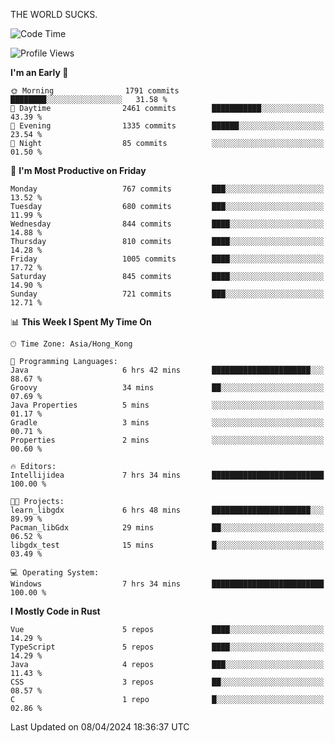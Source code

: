 THE WORLD SUCKS.

<!--START_SECTION:waka-->
![Code Time](http://img.shields.io/badge/Code%20Time-116%20hrs%2038%20mins-blue)

![Profile Views](http://img.shields.io/badge/Profile%20Views-0-blue)

**I'm an Early 🐤** 

```text
🌞 Morning                1791 commits        ████████░░░░░░░░░░░░░░░░░   31.58 % 
🌆 Daytime                2461 commits        ███████████░░░░░░░░░░░░░░   43.39 % 
🌃 Evening                1335 commits        ██████░░░░░░░░░░░░░░░░░░░   23.54 % 
🌙 Night                  85 commits          ░░░░░░░░░░░░░░░░░░░░░░░░░   01.50 % 
```
📅 **I'm Most Productive on Friday** 

```text
Monday                   767 commits         ███░░░░░░░░░░░░░░░░░░░░░░   13.52 % 
Tuesday                  680 commits         ███░░░░░░░░░░░░░░░░░░░░░░   11.99 % 
Wednesday                844 commits         ████░░░░░░░░░░░░░░░░░░░░░   14.88 % 
Thursday                 810 commits         ████░░░░░░░░░░░░░░░░░░░░░   14.28 % 
Friday                   1005 commits        ████░░░░░░░░░░░░░░░░░░░░░   17.72 % 
Saturday                 845 commits         ████░░░░░░░░░░░░░░░░░░░░░   14.90 % 
Sunday                   721 commits         ███░░░░░░░░░░░░░░░░░░░░░░   12.71 % 
```


📊 **This Week I Spent My Time On** 

```text
🕑︎ Time Zone: Asia/Hong_Kong

💬 Programming Languages: 
Java                     6 hrs 42 mins       ██████████████████████░░░   88.67 % 
Groovy                   34 mins             ██░░░░░░░░░░░░░░░░░░░░░░░   07.69 % 
Java Properties          5 mins              ░░░░░░░░░░░░░░░░░░░░░░░░░   01.17 % 
Gradle                   3 mins              ░░░░░░░░░░░░░░░░░░░░░░░░░   00.71 % 
Properties               2 mins              ░░░░░░░░░░░░░░░░░░░░░░░░░   00.60 % 

🔥 Editors: 
Intellijidea             7 hrs 34 mins       █████████████████████████   100.00 % 

🐱‍💻 Projects: 
learn_libgdx             6 hrs 48 mins       ██████████████████████░░░   89.99 % 
Pacman_libGdx            29 mins             ██░░░░░░░░░░░░░░░░░░░░░░░   06.52 % 
libgdx_test              15 mins             █░░░░░░░░░░░░░░░░░░░░░░░░   03.49 % 

💻 Operating System: 
Windows                  7 hrs 34 mins       █████████████████████████   100.00 % 
```

**I Mostly Code in Rust** 

```text
Vue                      5 repos             ████░░░░░░░░░░░░░░░░░░░░░   14.29 % 
TypeScript               5 repos             ████░░░░░░░░░░░░░░░░░░░░░   14.29 % 
Java                     4 repos             ███░░░░░░░░░░░░░░░░░░░░░░   11.43 % 
CSS                      3 repos             ██░░░░░░░░░░░░░░░░░░░░░░░   08.57 % 
C                        1 repo              █░░░░░░░░░░░░░░░░░░░░░░░░   02.86 % 
```




 Last Updated on 08/04/2024 18:36:37 UTC
<!--END_SECTION:waka-->

